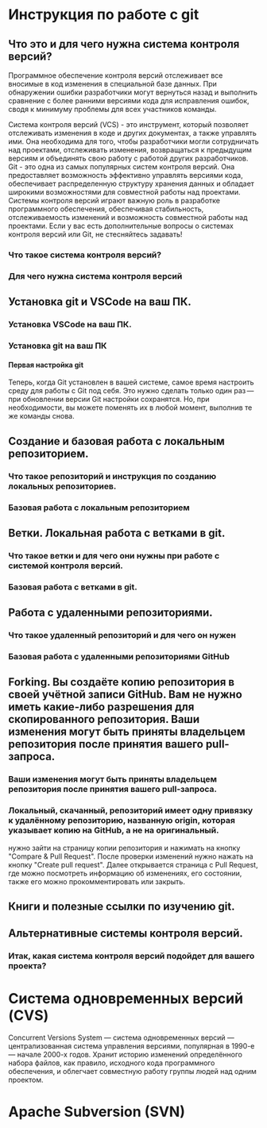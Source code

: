 # Инструкция по работе с git

## Что это и для чего нужна система контроля версий?
Программное обеспечение контроля версий отслеживает все вносимые в код изменения в специальной базе данных. При обнаружении ошибки разработчики могут вернуться назад и выполнить сравнение с более ранними версиями кода для исправления ошибок, сводя к минимуму проблемы для всех участников команды.

Система контроля версий (VCS) - это инструмент, который позволяет отслеживать изменения в коде и других документах, а также управлять ими. Она необходима для того, чтобы разработчики могли сотрудничать над проектами, отслеживать изменения, возвращаться к предыдущим версиям и объединять свою работу с работой других разработчиков.
Git - это одна из самых популярных систем контроля версий. Она предоставляет возможность эффективно управлять версиями кода, обеспечивает распределенную структуру хранения данных и обладает широкими возможностями для совместной работы над проектами.
Системы контроля версий играют важную роль в разработке программного обеспечения, обеспечивая стабильность, отслеживаемость изменений и возможность совместной работы над проектами.
Если у вас есть дополнительные вопросы о системах контроля версий или Git, не стесняйтесь задавать!

### Что такое система контроля версий?

### Для чего нужна система контроля версий

## Установка git и VSCode на ваш ПК.

### Установка VSCode на ваш ПК.

### Установка git на ваш ПК

#### Первая настройка git
Теперь, когда Git установлен в вашей системе, самое время настроить среду для работы с Git под себя. Это нужно сделать только один раз — при обновлении версии Git настройки сохранятся. Но, при необходимости, вы можете поменять их в любой момент, выполнив те же команды снова.

## Создание и базовая работа с локальным репозиторием.

### Что такое репозиторий и инструкция по созданию локальных репозиториев.

### Базовая работа с локальным репозиторием

## Ветки. Локальная работа с ветками в git.

### Что такое ветки и для чего они нужны при работе с системой контроля версий.

### Базовая работа с ветками в git.

## Работа с удаленными репозиториями.

### Что такое удаленный репозиторий и для чего он нужен

### Базовая работа с удаленными репозиториями GitHub

## Forking. Вы создаёте копию репозитория в своей учётной записи GitHub. Вам не нужно иметь какие-либо разрешения для скопированного репозитория. Ваши изменения могут быть приняты владельцем репозитория после принятия вашего pull-запроса.

### Ваши изменения могут быть приняты владельцем репозитория после принятия вашего pull-запроса.

### Локальный, скачанный, репозиторий имеет одну привязку к удалённому репозиторию, названную origin, которая указывает копию на GitHub, а не на оригинальный.

нужно зайти на страницу копии репозитория и нажимать на кнопку "Compare & Pull Request". После проверки изменений нужно нажать на кнопку "Create pull request". Далее открывается страница с Pull Request, где можно посмотреть информацию об изменениях, его состоянии, также его можно прокомментировать или закрыть.

## Книги и полезные ссылки по изучению git.

## Альтернативные системы контроля версий.

### Итак, какая система контроля версий подойдет для вашего проекта?

# Система одновременных версий (CVS)
Concurrent Versions System — система одновременных версий — централизованная система управления версиями, популярная в 1990-е — начале 2000-х годов. Хранит историю изменений определённого набора файлов, как правило, исходного кода программного обеспечения, и облегчает совместную работу группы людей над одним проектом.

# Apache Subversion (SVN)

